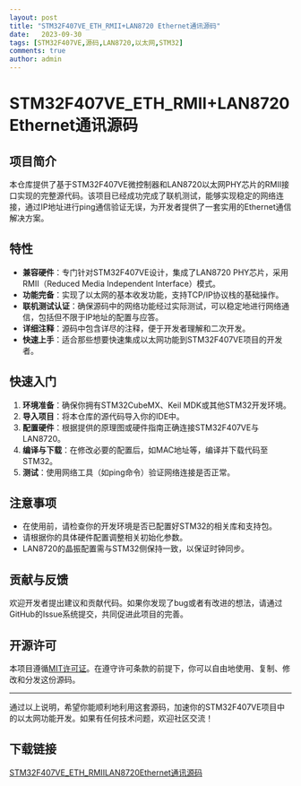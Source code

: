 ```yaml
---
layout: post
title: "STM32F407VE_ETH_RMII+LAN8720 Ethernet通讯源码"
date:   2023-09-30
tags: [STM32F407VE,源码,LAN8720,以太网,STM32]
comments: true
author: admin
---
```

# STM32F407VE_ETH_RMII+LAN8720 Ethernet通讯源码

## 项目简介

本仓库提供了基于STM32F407VE微控制器和LAN8720以太网PHY芯片的RMII接口实现的完整源代码。该项目已经成功完成了联机测试，能够实现稳定的网络连接，通过IP地址进行ping通信验证无误，为开发者提供了一套实用的Ethernet通信解决方案。

## 特性

- **兼容硬件**：专门针对STM32F407VE设计，集成了LAN8720 PHY芯片，采用RMII（Reduced Media Independent Interface）模式。
- **功能完备**：实现了以太网的基本收发功能，支持TCP/IP协议栈的基础操作。
- **联机测试认证**：确保源码中的网络功能经过实际测试，可以稳定地进行网络通信，包括但不限于IP地址的配置与应答。
- **详细注释**：源码中包含详尽的注释，便于开发者理解和二次开发。
- **快速上手**：适合那些想要快速集成以太网功能到STM32F407VE项目的开发者。

## 快速入门

1. **环境准备**：确保你拥有STM32CubeMX、Keil MDK或其他STM32开发环境。
2. **导入项目**：将本仓库的源代码导入你的IDE中。
3. **配置硬件**：根据提供的原理图或硬件指南正确连接STM32F407VE与LAN8720。
4. **编译与下载**：在修改必要的配置后，如MAC地址等，编译并下载代码至STM32。
5. **测试**：使用网络工具（如ping命令）验证网络连接是否正常。

## 注意事项

- 在使用前，请检查你的开发环境是否已配置好STM32的相关库和支持包。
- 请根据你的具体硬件配置调整相关初始化参数。
- LAN8720的晶振配置需与STM32侧保持一致，以保证时钟同步。

## 贡献与反馈

欢迎开发者提出建议和贡献代码。如果你发现了bug或者有改进的想法，请通过GitHub的Issue系统提交，共同促进此项目的完善。

## 开源许可

本项目遵循[MIT许可证](https://choosealicense.com/licenses/mit/)。在遵守许可条款的前提下，你可以自由地使用、复制、修改和分发这份源码。

---

通过以上说明，希望你能顺利地利用这套源码，加速你的STM32F407VE项目中的以太网功能开发。如果有任何技术问题，欢迎社区交流！

## 下载链接

[STM32F407VE_ETH_RMIILAN8720Ethernet通讯源码](https://pan.quark.cn/s/a67655e51d20)